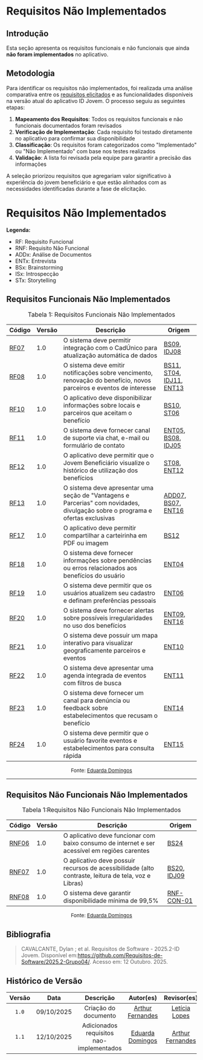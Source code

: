 # Requisitos Não Implementados

## Introdução

Esta seção apresenta os requisitos funcionais e não funcionais que ainda **não foram implementados** no aplicativo.

## Metodologia

Para identificar os requisitos não implementados, foi realizada uma análise comparativa entre os [requisitos elicitados]((https://requisitos-de-software.github.io/2025.2-Grupo04/Entregas/Entregas_02/Elicitacao/Requisitos_Elicitados/#rf01)) e as funcionalidades disponíveis na versão atual do aplicativo ID Jovem. O processo seguiu as seguintes etapas:

1. **Mapeamento dos Requisitos**: Todos os requisitos funcionais e não funcionais documentados foram revisados
2. **Verificação de Implementação**: Cada requisito foi testado diretamente no aplicativo para confirmar sua disponibilidade
3. **Classificação**: Os requisitos foram categorizados como "Implementado" ou "Não Implementado" com base nos testes realizados
4. **Validação**: A lista foi revisada pela equipe para garantir a precisão das informações

A seleção priorizou requisitos que agregariam valor significativo à experiência do jovem beneficiário e que estão alinhados com as necessidades identificadas durante a fase de elicitação.

# Requisitos Não Implementados

**Legenda:**

- RF: Requisito Funcional  
- RNF: Requisito Não Funcional  
- ADDx: Análise de Documentos  
- ENTx: Entrevista  
- BSx: Brainstorming  
- ISx: Introspecção  
- STx: Storytelling  


## Requisitos Funcionais Não Implementados

<font size="3"><p style="text-align: center">Tabela 1: Requisitos Funcionais Não Implementados</p></font>


| Código | Versão | Descrição | Origem |
|--------|--------|-----------|---------|
| [RF07](https://requisitos-de-software.github.io/2025.2-Grupo04/Entregas/Entregas_02/Elicitacao/Requisitos_Elicitados/#rf07) | 1.0 | O sistema deve permitir integração com o CadÚnico para atualização automática de dados | [BS09](https://requisitos-de-software.github.io/2025.2-Grupo04/Entregas/Entregas_02/Elicitacao/Brainstorming), [IDJ08](https://requisitos-de-software.github.io/2025.2-Grupo04/Entregas/Entregas_02/Elicitacao/Brainstorming) |
| [RF08](https://requisitos-de-software.github.io/2025.2-Grupo04/Entregas/Entregas_02/Elicitacao/Requisitos_Elicitados/#rf08) | 1.0 | O sistema deve emitir notificações sobre vencimento, renovação do benefício, novos parceiros e eventos de interesse | [BS11](https://requisitos-de-software.github.io/2025.2-Grupo04/Entregas/Entregas_02/Elicitacao/Brainstorming), [ST04](https://requisitos-de-software.github.io/2025.2-Grupo04/Entregas/Entregas_02/Elicitacao/Storytelling), [IDJ11](../../Elicitacao/Analise_de_Documentos/), [ENT13](https://requisitos-de-software.github.io/2025.2-Grupo04/Entregas/Entregas_02/Elicitacao/Entrevista) |
| [RF10](https://requisitos-de-software.github.io/2025.2-Grupo04/Entregas/Entregas_02/Elicitacao/Requisitos_Elicitados/#rf10) | 1.0 | O aplicativo deve disponibilizar informações sobre locais e parceiros que aceitam o benefício | [BS10](https://requisitos-de-software.github.io/2025.2-Grupo04/Entregas/Entregas_02/Elicitacao/Brainstorming), [ST06](https://requisitos-de-software.github.io/2025.2-Grupo04/Entregas/Entregas_02/Elicitacao/Storytelling) |
| [RF11](https://requisitos-de-software.github.io/2025.2-Grupo04/Entregas/Entregas_02/Elicitacao/Requisitos_Elicitados/#rf11) | 1.0 | O sistema deve fornecer canal de suporte via chat, e-mail ou formulário de contato | [ENT05](../../Elicitacao/Entrevista), [BS08](https://requisitos-de-software.github.io/2025.2-Grupo04/Entregas/Entregas_02/Elicitacao/Brainstorming), [IDJ05](../../Elicitacao/Analise_de_Documentos/) |
| [RF12](https://requisitos-de-software.github.io/2025.2-Grupo04/Entregas/Entregas_02/Elicitacao/Requisitos_Elicitados/#rf12) | 1.0 | O aplicativo deve permitir que o Jovem Beneficiário visualize o histórico de utilização dos benefícios | [ST08](../../Elicitacao/Storytelling/), [ENT12](../../Elicitacao/Entrevista) |
| [RF13](https://requisitos-de-software.github.io/2025.2-Grupo04/Entregas/Entregas_02/Elicitacao/Requisitos_Elicitados/#rf13) | 1.0 | O sistema deve apresentar uma seção de "Vantagens e Parcerias" com novidades, divulgação sobre o programa e ofertas exclusivas | [ADD07](../../Elicitacao/Analise_de_Documentos/), [BS07](https://requisitos-de-software.github.io/2025.2-Grupo04/Entregas/Entregas_02/Elicitacao/Brainstorming), [ENT16](../../Elicitacao/Entrevista) |
| [RF17](https://requisitos-de-software.github.io/2025.2-Grupo04/Entregas/Entregas_02/Elicitacao/Requisitos_Elicitados/#rf17) | 1.0 | O aplicativo deve permitir compartilhar a carteirinha em PDF ou imagem | [BS12](https://requisitos-de-software.github.io/2025.2-Grupo04/Entregas/Entregas_02/Elicitacao/Brainstorming) |
| [RF18](https://requisitos-de-software.github.io/2025.2-Grupo04/Entregas/Entregas_02/Elicitacao/Requisitos_Elicitados/#rf18)| 1.0 | O sistema deve fornecer informações sobre pendências ou erros relacionados aos benefícios do usuário | [ENT04](https://requisitos-de-software.github.io/2025.2-Grupo04/Entregas/Entregas_02/Elicitacao/Entrevista) |
| [RF19](https://requisitos-de-software.github.io/2025.2-Grupo04/Entregas/Entregas_02/Elicitacao/Requisitos_Elicitados/#rf19) | 1.0 | O sistema deve permitir que os usuários atualizem seu cadastro e definam preferências pessoais | [ENT06](https://requisitos-de-software.github.io/2025.2-Grupo04/Entregas/Entregas_02/Elicitacao/Entrevista) |
| [RF20](https://requisitos-de-software.github.io/2025.2-Grupo04/Entregas/Entregas_02/Elicitacao/Requisitos_Elicitados/#rf20) | 1.0 | O sistema deve fornecer alertas sobre possíveis irregularidades no uso dos benefícios | [ENT09](https://requisitos-de-software.github.io/2025.2-Grupo04/Entregas/Entregas_02/Elicitacao/Entrevista), [ENT16](https://requisitos-de-software.github.io/2025.2-Grupo04/Entregas/Entregas_02/Elicitacao/Entrevista) |
| [RF21](https://requisitos-de-software.github.io/2025.2-Grupo04/Entregas/Entregas_02/Elicitacao/Requisitos_Elicitados/#rf21) | 1.0 | O sistema deve possuir um mapa interativo para visualizar geograficamente parceiros e eventos | [ENT10](https://requisitos-de-software.github.io/2025.2-Grupo04/Entregas/Entregas_02/Elicitacao/Entrevista) |
| [RF22](https://requisitos-de-software.github.io/2025.2-Grupo04/Entregas/Entregas_02/Elicitacao/Requisitos_Elicitados/#rf22) | 1.0 | O sistema deve apresentar uma agenda integrada de eventos com filtros de busca | [ENT11](https://requisitos-de-software.github.io/2025.2-Grupo04/Entregas/Entregas_02/Elicitacao/Entrevista) |
| [RF23](https://requisitos-de-software.github.io/2025.2-Grupo04/Entregas/Entregas_02/Elicitacao/Requisitos_Elicitados/#rf23) | 1.0 | O sistema deve fornecer um canal para denúncia ou feedback sobre estabelecimentos que recusam o benefício | [ENT14](https://requisitos-de-software.github.io/2025.2-Grupo04/Entregas/Entregas_02/Elicitacao/Entrevista) |
| [RF24](https://requisitos-de-software.github.io/2025.2-Grupo04/Entregas/Entregas_02/Elicitacao/Requisitos_Elicitados/#rf24) | 1.0 | O sistema deve permitir que o usuário favorite eventos e estabelecimentos para consulta rápida | [ENT15](https://requisitos-de-software.github.io/2025.2-Grupo04/Entregas/Entregas_02/Elicitacao/Entrevista) |

<p style="text-align: center; font-size: 10pt;">Fonte: <a href="https://github.com/eduardar0">Eduarda Domingos</a></p>

---

## Requisitos Não Funcionais Não Implementados
<font size="3"><p style="text-align: center">Tabela 1:Requisitos Não Funcionais Não Implementados</p></font>

| Código | Versão | Descrição | Origem |
|--------|--------|-----------|---------|
| [RNF06](https://requisitos-de-software.github.io/2025.2-Grupo04/Entregas/Entregas_02/Elicitacao/Requisitos_Elicitados/#rf06)  | 1.0 | O aplicativo deve funcionar com baixo consumo de internet e ser acessível em regiões carentes | [BS24](https://requisitos-de-software.github.io/2025.2-Grupo04/Entregas/Entregas_02/Elicitacao/Brainstorming) |
| [RNF07](https://requisitos-de-software.github.io/2025.2-Grupo04/Entregas/Entregas_02/Elicitacao/Requisitos_Elicitados/#rf07)  | 1.0 | O aplicativo deve possuir recursos de acessibilidade (alto contraste, leitura de tela, voz e Libras) | [BS20](https://requisitos-de-software.github.io/2025.2-Grupo04/Entregas/Entregas_02/Elicitacao/Brainstorming), [IDJ09](../../Elicitacao/Analise_de_Documentos/) |
| [RNF08](https://requisitos-de-software.github.io/2025.2-Grupo04/Entregas/Entregas_02/Elicitacao/Requisitos_Elicitados/#rf08)  | 1.0 | O sistema deve garantir disponibilidade mínima de 99,5% | [RNF-CON-01](../../Elicitacao/Requisitos_Elicitados/) |

<p style="text-align: center; font-size: 10pt;">Fonte: <a href="https://github.com/eduardar0">Eduarda Domingos</a></p>


## Bibliografia

>  CAVALCANTE, Dylan ; et al. Requisitos de Software - 2025.2-ID Jovem. Disponível em:https://github.com/Requisitos-de-Software/2025.2-Grupo04/. Acesso em: 12 Outubro. 2025.


## Histórico de Versão
| Versão | Data | Descrição | Autor(es) | Revisor(es) |
| :----: | :--------: | :------------------: | :----------------------------------------------------------------------------------------: | :-------------------------------------------: |
| `1.0` | 09/10/2025 | Criação do documento | [Arthur Fernandes](https://github.com/arthurfernandesj) | [Letícia Lopes ](https://github.com/leticialopes20) |
| `1.1` | 12/10/2025 | Adicionados requisitos nao-implementados | [Eduarda Domingos](https://github.com/eduardar0) | [Arthur Fernandes](https://github.com/arthurfernandesj) |